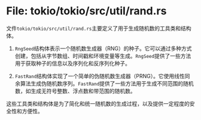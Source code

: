 # File: tokio/tokio/src/util/rand.rs

文件`tokio/tokio/src/util/rand.rs`主要定义了用于生成随机数的工具类和结构体。

1. `RngSeed`结构体表示一个随机数生成器（RNG）的种子。它可以通过多种方式创建，包括从字节数组、时间戳和环境变量等生成。`RngSeed`提供了一些方法用于获取种子的信息以及序列化和反序列化种子。

2. `FastRand`结构体实现了一个简单的伪随机数生成器（PRNG）。它使用线性同余算法生成伪随机数序列。`FastRand`提供了一些方法用于生成不同范围的随机数，如生成无符号整数、浮点数和带范围的随机数。

这些工具类和结构体是为了简化和统一随机数的生成过程，以及提供一定程度的安全性和方便性。

